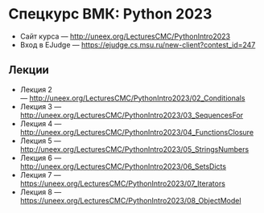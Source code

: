# Спецкурс ВМК: Python 2023

* Сайт курса — <http://uneex.org/LecturesCMC/PythonIntro2023>
* Вход в EJudge — <https://ejudge.cs.msu.ru/new-client?contest_id=247>

## Лекции

* Лекция 2 — <http://uneex.org/LecturesCMC/PythonIntro2023/02_Conditionals>
* Лекция 3 — <http://uneex.org/LecturesCMC/PythonIntro2023/03_SequencesFor>
* Лекция 4 — <http://uneex.org/LecturesCMC/PythonIntro2023/04_FunctionsClosure>
* Лекция 5 — <http://uneex.org/LecturesCMC/PythonIntro2023/05_StringsNumbers>
* Лекция 6 — <http://uneex.org/LecturesCMC/PythonIntro2023/06_SetsDicts>
* Лекция 7 — <https://uneex.org/LecturesCMC/PythonIntro2023/07_Iterators>
* Лекция 8 — <https://uneex.org/LecturesCMC/PythonIntro2023/08_ObjectModel>
